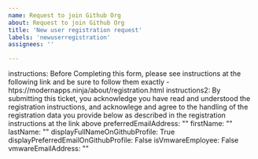 ```yaml
---
name: Request to join Github Org
about: Request to join Github Org
title: 'New user registration request'
labels: 'newuserregistration'
assignees: ''

---
```

instructions: Before Completing this form, please see instructions at the following link and be sure to follow them exactly - htps://modernapps.ninja/about/registration.html
instructions2: By submitting this ticket, you acknowledge you have read and understood the registration instructions, and acknowlege and agree to the handling of the registration data you provide below as described in the registration instructions at the link above
preferredEmailAddress: ""
firstName: ""
lastName: ""
displayFullNameOnGithubProfile: True
displayPreferredEmailOnGithubProfile: False
isVmwareEmployee: False
vmwareEmailAddress: ""
